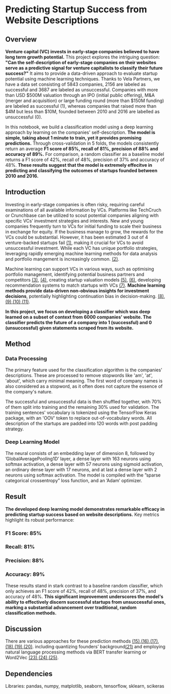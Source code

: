 # Predicting Startup Success from Website Descriptions

## Overview

**Venture capital (VC) invests in early-stage companies believed to have long term growth potential.** This project explores the intriguing question: **"Can the self-description of early-stage companies on their websites serve as a predictive signal for venture capitalists to classify their future success?"** It aims to provide a data-driven approach to evaluate startup potential using machine learning techniques. Thanks to Vela Partners, we have a data set consisting of 5843 companies, 2156 are labeled as successful and 3687 are labeled as unsuccessful. Companies with more than USD $500M valuation through an IPO (initial public offering), M&A (merger and acquisition) or large funding round (more than $150M funding) are labeled as successful (1), whereas companies that raised more than $4M but less than $10M, founded between 2010 and 2016 are labelled as unsuccessful (0). 

In this notebook, we build a classification model using a deep learning approach by learning on the companies' self-description. **The model is simple, taking about 1 minute to train, yet it provides promising predictions.** Through cross-validation in 5 folds, the models consistently return an average **F1 score of 85%, recall of 81%, precision of 88% and accuracy of 89%.** For comparison, a random classifier as a baseline model returns a F1 score of 42%, recall of 48%, precision of 37% and accuracy of 48%. **These results suggest that the model is extremely effecitve in predicting and classifying the outcomes of startups founded between 2010 and 2016.** 

## Introduction

Investing in early-stage companies is often risky, requiring careful examinations of all available information by VCs. Platforms like TechCruch or Crunchbase can be utilized to scout potential companies aligning with specific VCs’ investment strategies and interests. New and young companies frequently turn to VCs for initial funding to scale their business in exchange for equity. If the business manage to grow, the rewards for the VCs could be substantial. However, it has been estimated 3 out of 4 venture-backed startups fail [(1)](https://www.wsj.com/articles/SB10000872396390443720204578004980476429190), making it crucial for VCs to avoid unsuccessful investment. While each VC has unique portfolio strategies, leveraging rapidly emerging machine learning methods for data analysis and portfolio mangement is increasingly common. [(2)](https://francesco-ai.medium.com/artificial-intelligence-and-venture-capital-af5ada4003b1).

Machine learning can support VCs in various ways, such as optimising portfolio management, identifying potential business partners and competitors [(3)](https://github.com/velapartners/weave), [(4)](https://github.com/velapartners/midas_touch_v2), creating startup valuation models [(5)](http://cs230.stanford.edu/projects_fall_2020/reports/55791766.pdf), [(6)](https://doi.org/10.1007/978-3-030-72113-8_12), developing recommendation systems to match startups with VCs [(7)](https://doi.org/https://doi.org/10.1016/j.ins.2019.11.045). **Machine learning methods provide data-driven non-obvious insights for investment decisions**, potentially highlighting continuation bias in decision-making. [(8)](https://techcrunch.com/2015/09/24/the-surprising-bias-of-venture-capital-decision-making/),[(9)](https://doi.org/10.1177/0971355713490818),[(10)](https://doi.org/http://dx.doi.org/10.2139/ssrn.3163955),[(11)](https://doi.org/http://dx.doi.org/10.2139/ssrn.4135861).

**In this project, we focus on developing a classifier which was deep learned on a subset of context from 6000 companies' website. The classifier predicts the future of a company into 1 (successful) and 0 (unsuccessful) given statements scraped from its website.** 

## Method

### Data Processing

The primary feature used for the classification algorithm is the companies' descriptions. These are processed to remove stopwords like 'am', 'at', 'about', which carry minimal meaning. The first word of company names is also considered as a stopword, as it often does not capture the essence of the company's nature.

The successful and unsuccessful data is then shuffled together, with 70% of them split into training and the remaining 30% used for validation. The training sentences' vocabulary is tokenized using the TensorFlow Keras package, with an 'OOV' token to replace out-of-vocabulary words. All description of the startups are padded into 120 words with post padding strategy.

### Deep Learning Model

The neural consists of an embedding layer of dimension 8, followed by ’GlobalAveragePooling1D’ layer, a dense layer with 163 neurons using softmax activation, a dense layer with 57 neurons using sigmoid activation, an ordinary dense layer with 17 neurons, and at last a dense layer with 2 neurons using softmax activation. The model is compiled with the ”sparse categorical crossentropy” loss function, and an ’Adam’ optimizer.

## Result

**The developed deep learning model demonstrates remarkable efficacy in predicting startup success based on website descriptions.** Key metrics highlight its robust performance:

### F1 Score: 85%
### Recall: 81%
### Precision: 88%
### Accuracy: 89%

These results stand in stark contrast to a baseline random classifier, which only achieves an F1 score of 42%, recall of 48%, precision of 37%, and accuracy of 48%. **This significant improvement underscores the model's ability to effectively discern successful startups from unsuccessful ones, marking a substantial advancement over traditional, random classification methods.**

## Discussion

There are various approaches for these prediction methods [(15)](https://www.imperial.ac.uk/media/imperial-college/faculty-of-natural-sciences/department-of-mathematics/math-finance/HENGSTBERGER_THOMAS_01822754.pdf),[(16)](https://doi.org/10.1109/ACCESS.2019.2938659),[(17)](https://doi.org/https://doi.org/10.1016/j.jfds.2021.04.001),[(18)](https://doi.org/https://doi.org/10.1016/j.jfds.2021.04.001),[(19)](https://doi.org/10.48550/ARXIV.2210.14195),[(20)](https://github.com/velapartners/moneyball-temporal-v1). including quantizing founders’ background[(21)](https://github.com/velapartners/moneyball-v2/blob/main/Vela_Partners_Project.pdf) and employing natural language processing methods via BERT transfer learning or Word2Vec [(23)](https://github.com/velapartners/maverick),[(24)](https://github.com/velapartners/twins-v2),[(25)](https://github.com/velapartners/moneyball-v3).

## Dependencies
Libraries: pandas, numpy, matplotlib, seaborn, tensorflow, sklearn, scikeras
